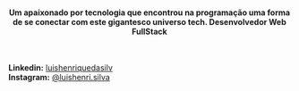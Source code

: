 </br>

<strong>
<p align="center">
    Um apaixonado por tecnologia que encontrou na programação uma forma de se conectar com este gigantesco universo tech. 
    Desenvolvedor Web FullStack
</p>
</br>
</strong>  

</br>
<strong>Linkedin:</strong> <a target=”_blank” href="linkedin.com/in/luishenriquedasilv">luishenriquedasilv</a></br>
<strong>Instagram:</strong> <a target=”_blank” href="https://www.instagram.com/luishenri.silva/">@luishenri.silva</a>

</div>

